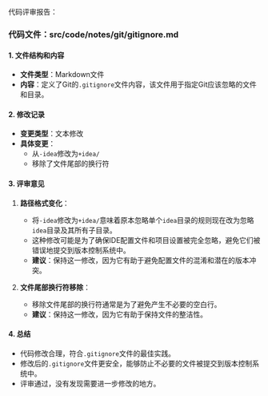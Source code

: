 代码评审报告：

### 代码文件：src/code/notes/git/gitignore.md

#### 1. 文件结构和内容
- **文件类型**：Markdown文件
- **内容**：定义了Git的`.gitignore`文件内容，该文件用于指定Git应该忽略的文件和目录。

#### 2. 修改记录
- **变更类型**：文本修改
- **具体变更**：
  - 从`-idea`修改为`+idea/`
  - 移除了文件尾部的换行符

#### 3. 评审意见
1. **路径格式变化**：
   - 将`-idea`修改为`+idea/`意味着原本忽略单个`idea`目录的规则现在改为忽略`idea`目录及其所有子目录。
   - 这种修改可能是为了确保IDE配置文件和项目设置被完全忽略，避免它们被错误地提交到版本控制系统中。
   - **建议**：保持这一修改，因为它有助于避免配置文件的混淆和潜在的版本冲突。

2. **文件尾部换行符移除**：
   - 移除文件尾部的换行符通常是为了避免产生不必要的空白行。
   - **建议**：保持这一修改，因为它有助于保持文件的整洁性。

#### 4. 总结
- 代码修改合理，符合`.gitignore`文件的最佳实践。
- 修改后的`.gitignore`文件更安全，能够防止不必要的文件被提交到版本控制系统中。
- 评审通过，没有发现需要进一步修改的地方。